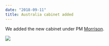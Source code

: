 ```yaml
---
date: "2018-09-11"
title: Australia cabinet added
---
```


We added the new cabinet under PM [Morrison](http://www.parlgov.org/explore/aus/cabinet/2018-08-24/).

![](/images/parliament-netherlands.jpg)
